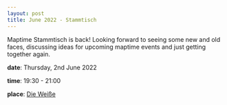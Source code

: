 ```yaml
---
layout: post
title: June 2022 - Stammtisch
---
```


Maptime Stammtisch is back! Looking forward to seeing some new and old faces, discussing ideas for upcoming maptime events and just getting together again.

**date**: Thursday, 2nd June 2022

**time**: 19:30 - 21:00

**place**: [Die Weiße](https://www.openstreetmap.org/?mlat=47.80703&mlon=13.05174#map=19/47.80703/13.05174)
